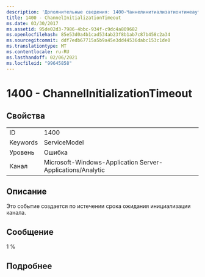 ```yaml
---
description: 'Дополнительные сведения: 1400-Чаннелинитиализатионтимеаут'
title: 1400 - ChannelInitializationTimeout
ms.date: 03/30/2017
ms.assetid: 95de02d3-7986-4bbc-934f-c9dc4a809682
ms.openlocfilehash: 85e53d0a4b1cad534ab23f8b1ab7c87b458c2a34
ms.sourcegitcommit: ddf7edb67715a5b9a45e3dd44536dabc153c1de0
ms.translationtype: MT
ms.contentlocale: ru-RU
ms.lasthandoff: 02/06/2021
ms.locfileid: "99645858"
---
```

# <a name="1400---channelinitializationtimeout"></a>1400 - ChannelInitializationTimeout

## <a name="properties"></a>Свойства  
  
|||  
|-|-|  
|ID|1400|  
|Keywords|ServiceModel|  
|Уровень|Ошибка|  
|Канал|Microsoft-Windows-Application Server-Applications/Analytic|  
  
## <a name="description"></a>Описание  

 Это событие создается по истечении срока ожидания инициализации канала.  
  
## <a name="message"></a>Сообщение  

 1 %  
  
## <a name="details"></a>Подробнее

